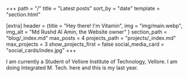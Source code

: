 +++
path = "/"
title = "Latest posts"
sort_by = "date"
template = "section.html"

[extra]
header = {title = "Hey there! I'm Vitamin", img = "img/main.webp", img_alt = "Md Rushd Al Amin, the Website owner" }
section_path = "blog/_index.md"
max_posts = 4
projects_path = "projects/_index.md"
max_projects = 3
show_projects_first = false
social_media_card = "social_cards/index.jpg"
+++

I am currently a Student of Vellore Institute of Technology, Vellore. 
I am doing Integrated M. Tech. here and this is my last year.